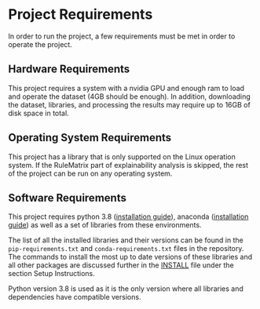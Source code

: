# Project Requirements

In order to run the project, a few requirements must be met in order to operate the project.

## Hardware Requirements

This project requires a system with a nvidia GPU and enough ram to load and operate the dataset (4GB should be enough). In addition, downloading the dataset, libraries, and processing the results may require up to 16GB of disk space in total. 

## Operating System Requirements

This project has a library that is only supported on the Linux operation system. If the RuleMatrix part of explainability analysis is skipped, the rest of the project can be run on any operating system. 

## Software Requirements

This project requires python 3.8 ([installation guide](https://wiki.python.org/moin/BeginnersGuide/Download)), anaconda ([installation guide](https://docs.anaconda.com/anaconda/install/index.html)) as well as a set of libraries from these environments.

The list of all the installed libraries and their versions can be found in the `pip-requirements.txt` and `conda-requirements.txt` files in the repository. The commands to install the most up to date versions of these libraries and all other packages are discussed further in the [INSTALL](INSTALL.md) file under the section Setup Instructions.

Python version 3.8 is used as it is the only version where all libraries and dependencies have compatible versions. 
